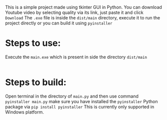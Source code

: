 This is a simple project made using tkinter GUI in Python. You can download Youtube video by selecting quality via its link, just paste it and click ```Download```  The ```.exe``` file is inside the ```dist/main``` directory, execute it to run the project directly or you can build it using ```pyinstaller``` <h1>Steps to use: </h1> Execute the ```main.exe``` which is present in side the directory ```dist/main``` <br><br> <h1>Steps to build:</h1> Open terminal in the directory of ```main.py``` and then use command ```pyinstaller main.py``` make sure you have installed the ```pyinstaller``` Python package via ```pip install pyinstaller```  This is currently only supported in Windows platform.
